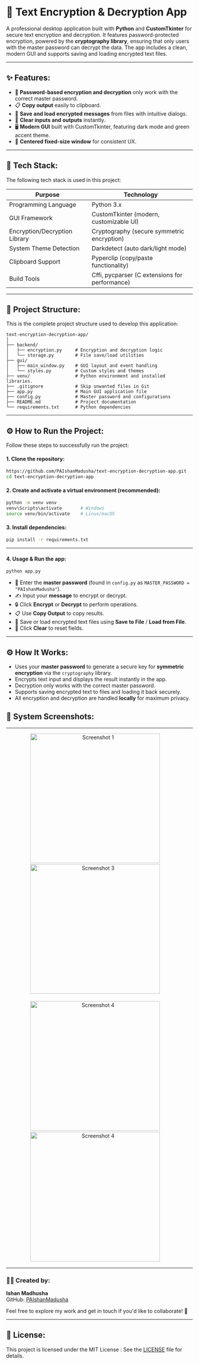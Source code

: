 # 🔐 Text Encryption & Decryption App

A professional desktop application built with **Python** and **CustomTkinter** for secure text encryption and decryption. It features password-protected encryption, powered by the **cryptography library**, ensuring that only users with the master password can decrypt the data. The app includes a clean, modern GUI and supports saving and loading encrypted text files.

---

## ✨ Features:

* 🔑 **Password-based encryption and decryption** only work with the correct master password.
* 📋 **Copy output** easily to clipboard.
* 💾 **Save and load encrypted messages** from files with intuitive dialogs.
* 🧹 **Clear inputs and outputs** instantly.
* 🖥️ **Modern GUI** built with CustomTkinter, featuring dark mode and green accent theme.
* 🎯 **Centered fixed-size window** for consistent UX.

---

## 🧰 Tech Stack:
The following tech stack is used in this project:


| Purpose                       | Technology                                     |
| ----------------------------- | ---------------------------------------------- |
| Programming Language          | Python 3.x                                     |
| GUI Framework                 | CustomTkinter (modern, customizable UI)        |
| Encryption/Decryption Library | Cryptography (secure symmetric encryption)     |
| System Theme Detection        | Darkdetect (auto dark/light mode)              |
| Clipboard Support             | Pyperclip (copy/paste functionality)           |
| Build Tools                   | Cffi, pycparser (C extensions for performance) |

---

## 📂 Project Structure:
This is the complete project structure used to develop this application:

```
text-encryption-decryption-app/
│
├── backend/
│   ├── encryption.py     # Encryption and decryption logic
│   └── storage.py        # File save/load utilities
├── gui/
│   ├── main_window.py    # GUI layout and event handling
│   └── styles.py         # Custom styles and themes
├── venv/                 # Python environment and installed libraries.
├── .gitignore            # Skip unwanted files in Git
├── app.py                # Main GUI application file
├── config.py             # Master password and configurations
├── README.md             # Project documentation
└── requirements.txt      # Python dependencies
```

---

## ⚙️ How to Run the Project:
Follow these steps to successfully run the project:

#### 1. **Clone the repository:**

```bash
https://github.com/PAIshanMadusha/text-encryption-decryption-app.git
cd text-encryption-decryption-app
```

#### 2. **Create and activate a virtual environment (recommended):**

```bash
python -m venv venv
venv\Scripts\activate       # Windows
source venv/bin/activate    # Linux/macOS
```

#### 3. **Install dependencies:**

```bash
pip install -r requirements.txt
```

---

#### 4. Usage & **Run the app:**

```bash
python app.py
```

* 🔐 Enter the **master password** (found in `config.py` as `MASTER_PASSWORD = "PAIshanMadusha"`).
* ✍️ Input your **message** to encrypt or decrypt.
* 🔒 Click **Encrypt** or **Decrypt** to perform operations.
* 📋 Use **Copy Output** to copy results.
* 💾 Save or load encrypted text files using **Save to File** / **Load from File**.
* 🧹 Click **Clear** to reset fields.

---

## ⚙️ How It Works:

* Uses your **master password** to generate a secure key for **symmetric encryption** via the `cryptography` library.
* Encrypts text input and displays the result instantly in the app.
* Decryption only works with the correct master password.
* Supports saving encrypted text to files and loading it back securely.
* All encryption and decryption are handled **locally** for maximum privacy.

## 📸 System Screenshots:

---
<p align="center">
  <img src="https://github.com/user-attachments/assets/3a91757f-1d95-4329-ae68-06d7fcf94df8" alt="Screenshot 1" width="350">&nbsp;&nbsp;&nbsp;&nbsp;&nbsp;&nbsp;
  <img src="https://github.com/user-attachments/assets/9f157fb2-38d8-4c5d-a981-4d437202287a" alt="Screenshot 3" width="350">&nbsp;&nbsp;&nbsp;&nbsp;&nbsp;&nbsp;
  <br><br>
  <img src="https://github.com/user-attachments/assets/1268aafb-c6ed-4ad6-add4-0f085c011c5c" alt="Screenshot 4" width="350">&nbsp;&nbsp;&nbsp;&nbsp;&nbsp;&nbsp;
  <img src="https://github.com/user-attachments/assets/48b468ec-2d98-496a-a6eb-2c84963b4b09" alt="Screenshot 4" width="350">&nbsp;&nbsp;&nbsp;&nbsp;&nbsp;&nbsp;
</p>

---

### 👨‍💻 Created by: 
**Ishan Madhusha**  
GitHub: [PAIshanMadusha](https://github.com/PAIshanMadusha)

Feel free to explore my work and get in touch if you'd like to collaborate! 🚀

---

## 📝 License:  
This project is licensed under the MIT License : See the [LICENSE](LICENSE) file for details.
